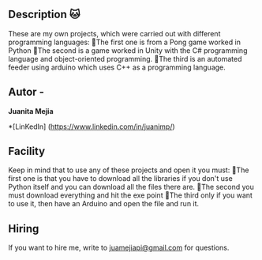 ## Description 🐱 

These are my own projects, which were carried out with different programming languages:
🐺The first one is from a Pong game worked in Python
🐺The second is a game worked in Unity with the C# programming language and object-oriented programming.
🐺The third is an automated feeder using arduino which uses C++ as a programming language.

## Autor -
**Juanita Mejia**

*[LinKedIn] (https://www.linkedin.com/in/juanimp/)

## Facility
Keep in mind that to use any of these projects and open it you must:
🦝The first one is that you have to download all the libraries if you don't use Python itself and you can download all the files there are.
🦝The second you must download everything and hit the exe point
🦝The third only if you want to use it, then have an Arduino and open the file and run it.

## Hiring
If you want to hire me, write to juamejiapi@gmail.com for questions.



